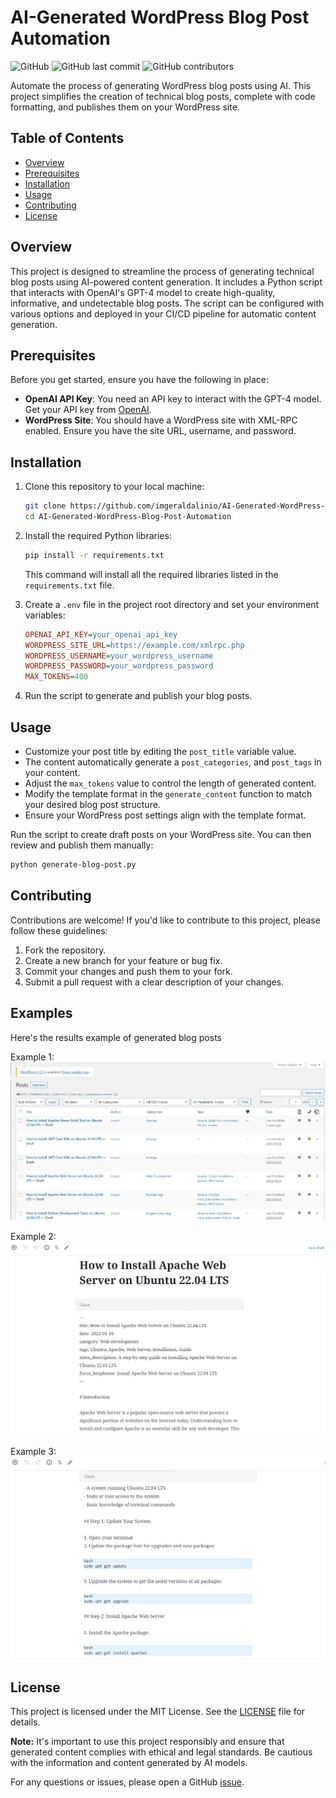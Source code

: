 # AI-Generated WordPress Blog Post Automation

![GitHub](https://img.shields.io/github/license/imgeraldalinio/AI-Generated-WordPress-Blog-Post-Automation)
![GitHub last commit](https://img.shields.io/github/last-commit/imgeraldalinio/AI-Generated-WordPress-Blog-Post-Automation)
![GitHub contributors](https://img.shields.io/github/contributors/imgeraldalinio/AI-Generated-WordPress-Blog-Post-Automation)

Automate the process of generating WordPress blog posts using AI. This project simplifies the creation of technical blog posts, complete with code formatting, and publishes them on your WordPress site.

## Table of Contents

- [Overview](#overview)
- [Prerequisites](#prerequisites)
- [Installation](#installation)
- [Usage](#usage)
- [Contributing](#contributing)
- [License](#license)

## Overview

This project is designed to streamline the process of generating technical blog posts using AI-powered content generation. It includes a Python script that interacts with OpenAI's GPT-4 model to create high-quality, informative, and undetectable blog posts. The script can be configured with various options and deployed in your CI/CD pipeline for automatic content generation.

## Prerequisites

Before you get started, ensure you have the following in place:

- **OpenAI API Key**: You need an API key to interact with the GPT-4 model. Get your API key from [OpenAI](https://beta.openai.com/signup/).
- **WordPress Site**: You should have a WordPress site with XML-RPC enabled. Ensure you have the site URL, username, and password.

## Installation

1. Clone this repository to your local machine:
    ```bash
    git clone https://github.com/imgeraldalinio/AI-Generated-WordPress-Blog-Post-Automation.git
    cd AI-Generated-WordPress-Blog-Post-Automation
    ```
2. Install the required Python libraries:
    ```bash
    pip install -r requirements.txt
    ```
    This command will install all the required libraries listed in the `requirements.txt` file.

3. Create a `.env` file in the project root directory and set your environment variables:
    ```ini
    OPENAI_API_KEY=your_openai_api_key
    WORDPRESS_SITE_URL=https://example.com/xmlrpc.php
    WORDPRESS_USERNAME=your_wordpress_username
    WORDPRESS_PASSWORD=your_wordpress_password
    MAX_TOKENS=400
    ```

4. Run the script to generate and publish your blog posts.

## Usage

- Customize your post title by editing the `post_title` variable value.
- The content automatically generate a `post_categories`, and `post_tags` in your content.
- Adjust the `max_tokens` value to control the length of generated content.
- Modify the template format in the `generate_content` function to match your desired blog post structure.
- Ensure your WordPress post settings align with the template format.

Run the script to create draft posts on your WordPress site. You can then review and publish them manually:
```bash
python generate-blog-post.py
```

## Contributing

Contributions are welcome! If you'd like to contribute to this project, please follow these guidelines:

1. Fork the repository.
2. Create a new branch for your feature or bug fix.
3. Commit your changes and push them to your fork.
4. Submit a pull request with a clear description of your changes.

## Examples
Here's the results example of generated blog posts

Example 1:
![Screenshot-1](images/Screenshot-1.png)

Example 2:
![Screenshot-2](images/Screenshot-2.png)

Example 3:
![Screenshot-3](images/Screenshot-3.png)

## License

This project is licensed under the MIT License. See the [LICENSE](https://github.com/imgeraldalinio/AI-Generated-WordPress-Blog-Post-Automation/blob/main/LICENSE) file for details.

**Note:** It's important to use this project responsibly and ensure that generated content complies with ethical and legal standards. Be cautious with the information and content generated by AI models.

For any questions or issues, please open a GitHub [issue](https://github.com/imgeraldalinio/AI-Generated-WordPress-Blog-Post-Automation/issues).
